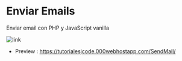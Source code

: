 # Enviar Emails
Enviar email con PHP y JavaScript vanilla

![link](https://repository-images.githubusercontent.com/273956610/2c34ba80-b3bf-11ea-8ff4-4c56c2bb93fe)

- Preview :
  https://tutorialesjcode.000webhostapp.com/SendMail/
